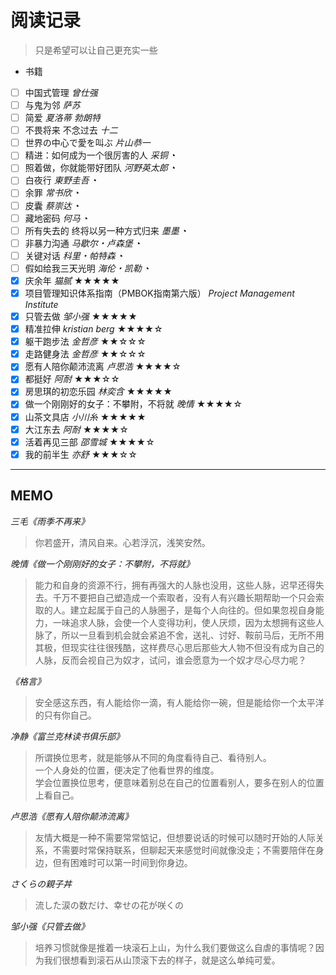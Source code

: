 # 阅读记录

> 只是希望可以让自己更充实一些

  
- 书籍
 - [ ] 中国式管理 *曾仕强*
 - [ ] 与鬼为邻 *萨苏* 
 - [ ] 简爱 *夏洛蒂 勃朗特* 
 - [ ] 不畏将来 不念过去 *十二* 
 - [ ] 世界の中心で愛を叫ぶ *片山恭一*
 - [ ] 精进：如何成为一个很厉害的人 *采铜* ◔
 - [ ] 照着做，你就能带好团队 *河野英太郎* ◔
 - [ ] 白夜行 *東野圭吾* ◔
 - [ ] 余罪 *常书欣* ◔
 - [ ] 皮囊 *蔡崇达* ◔
 - [ ] 藏地密码 *何马* ◔
 - [ ] 所有失去的 终将以另一种方式归来 *墨墨* ◔
 - [ ] 非暴力沟通 *马歇尔・卢森堡* ◔
 - [ ] 关键对话 *科里・帕特森* ◔
 - [ ] 假如给我三天光明 *海伦・凯勒* ◔
 - [x] 庆余年 *猫腻* ★★★★★
 - [x] 项目管理知识体系指南（PMBOK指南第六版） *Project Management Institute*
 - [x] 只管去做 *邹小强* ★★★★★
 - [x] 精准拉伸 *kristian berg* ★★★★☆
 - [x] 躯干跑步法 *金哲彦* ★★☆☆☆
 - [x] 走路健身法 *金哲彦* ★★☆☆☆
 - [x] 愿有人陪你颠沛流离 *卢思浩* ★★★★☆
 - [x] 都挺好 *阿耐* ★★★☆☆
 - [x] 房思琪的初恋乐园 *林奕含* ★★★★★
 - [x] 做一个刚刚好的女子：不攀附，不将就 *晚情* ★★★★☆
 - [x] 山茶文具店 *小川糸* ★★★★★
 - [x] 大江东去 *阿耐* ★★★★☆
 - [x] 活着再见三部 *邵雪城* ★★★★☆
 - [x] 我的前半生 *亦舒* ★★★☆☆

-----

## MEMO 
*三毛《雨季不再来》*
> 你若盛开，清风自来。心若浮沉，浅笑安然。

*晚情《做一个刚刚好的女子：不攀附，不将就》*
>能力和自身的资源不行，拥有再强大的人脉也没用，这些人脉，迟早还得失去。千万不要把自己塑造成一个索取者，没有人有兴趣长期帮助一个只会索取的人。建立起属于自己的人脉圈子，是每个人向往的。但如果忽视自身能力，一味追求人脉，会使一个人变得功利，使人厌烦，因为太想拥有这些人脉了，所以一旦看到机会就会紧追不舍，送礼、讨好、鞍前马后，无所不用其极，但现实往往很残酷，这样费尽心思后那些大人物不但没有成为自己的人脉，反而会视自己为奴才，试问，谁会愿意为一个奴才尽心尽力呢？

*《格言》*
>安全感这东西，有人能给你一滴，有人能给你一碗，但是能给你一个太平洋的只有你自己。

*净静《富兰克林读书俱乐部》*
>所谓换位思考，就是能够从不同的角度看待自己、看待别人。  
>一个人身处的位置，便决定了他看世界的维度。  
学会位置换位思考，便意味着别总在自己的位置看别人，要多在别人的位置上看自己。

*卢思浩《愿有人陪你颠沛流离》*
>友情大概是一种不需要常常惦记，但想要说话的时候可以随时开始的人际关系，不需要时常保持联系，但聊起天来感觉时间就像没走；不需要陪伴在身边，但有困难时可以第一时间到你身边。

*さくらの親子丼*
>流した涙の数だけ、幸せの花が咲くの

*邹小强《只管去做》*
>培养习惯就像是推着一块滚石上山，为什么我们要做这么自虐的事情呢？因为我们很想看到滚石从山顶滚下去的样子，就是这么单纯可爱。
